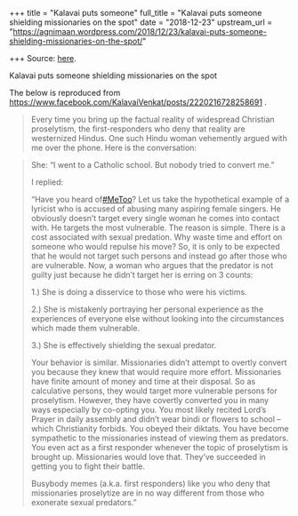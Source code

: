 +++
title = "Kalavai puts someone"
full_title = "Kalavai puts someone shielding missionaries on the spot"
date = "2018-12-23"
upstream_url = "https://agnimaan.wordpress.com/2018/12/23/kalavai-puts-someone-shielding-missionaries-on-the-spot/"

+++
Source: [here](https://agnimaan.wordpress.com/2018/12/23/kalavai-puts-someone-shielding-missionaries-on-the-spot/).

Kalavai puts someone shielding missionaries on the spot

The below is reproduced from
<https://www.facebook.com/KalavaiVenkat/posts/2220216728258691> .

> Every time you bring up the factual reality of widespread Christian
> proselytism, the first-responders who deny that reality are
> westernized Hindus. One such Hindu woman vehemently argued with me
> over the phone. Here is the conversation:

> She: “I went to a Catholic school. But nobody tried to convert me.”
>
> I replied:
>
> “Have you heard
> of[#MeToo](https://www.facebook.com/hashtag/metoo?source=feed_text&epa=HASHTAG)?
> Let us take the hypothetical example of a lyricist who is accused of
> abusing many aspiring female singers. He obviously doesn’t target
> every single woman he comes into contact with. He targets the most
> vulnerable. The reason is simple. There is a cost associated with
> sexual predation. Why waste time and effort on someone who would
> repulse his move? So, it is only to be expected that he would not
> target such persons and instead go after those who are vulnerable.
> Now, a woman who argues that the predator is not guilty just because
> he didn’t target her is erring on 3 counts:
>
> 1.) She is doing a disservice to those who were his victims.
>
> 2.) She is mistakenly portraying her personal experience as the
> experiences of everyone else without looking into the circumstances
> which made them vulnerable.
>
> 3.) She is effectively shielding the sexual predator.
>
> Your behavior is similar. Missionaries didn’t attempt to overtly
> convert you because they knew that would require more effort.
> Missionaries have finite amount of money and time at their disposal.
> So as calculative persons, they would target more vulnerable persons
> for proselytism. However, they have covertly converted you in many
> ways especially by co-opting you. You most likely recited Lord’s
> Prayer in daily assembly and didn’t wear bindi or flowers to school –
> which Christianity forbids. You obeyed their diktats. You have become
> sympathetic to the missionaries instead of viewing them as predators.
> You even act as a first responder whenever the topic of proselytism is
> brought up. Missionaries would love that. They’ve succeeded in getting
> you to fight their battle.
>
> Busybody memes (a.k.a. first responders) like you who deny that
> missionaries proselytize are in no way different from those who
> exonerate sexual predators.”

